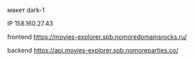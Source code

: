 макет   dark-1

IP 158.160.27.43

frontend https://movies-explorer.spb.nomoredomainsrocks.ru/

backend https://api.movies-explorer.spb.nomoreparties.co/
